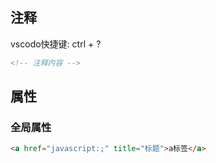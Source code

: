 ##  注释
vscodo快捷键: ctrl + ?
```html
<!-- 注释内容 -->
```

## 属性

### 全局属性
```html
<a href="javascript:;" title="标题">a标签</a>
```
